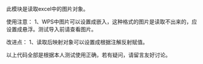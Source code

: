 此模块是读取excel中的图片对象。

使用注意：
1、WPS中图片可以设置成嵌入，这种格式的图片是读取不出来的，应设置成悬浮。测试导入前请查看图片。

改进点：
1、读取后映射对象可以设置成根据注解反射赋值。

以上代码全部是根据本人测试使用正确，若有疑问，请留言友好讨论。

